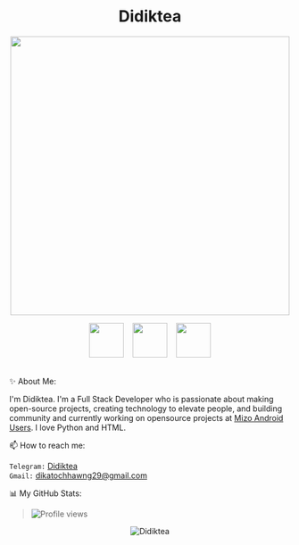 <p align="center"> <h1 align="center"> Didiktea </h1> </p>

<p align="center"><a href="https://t.me/Didiktea/"><img src="http://studiopixel.in/wp-content/uploads/2017/11/senior-front-end-developer-openings-1.gif" width="500px" height="500px" /></a></p>
                                                                           
<p align="center"><a href="https://github.com/Didiktea"><img src="https://cdn.iconscout.com/icon/free/png-256/github-108-438008.png" width="62px" height="62px"></a> &nbsp;&nbsp; <a href="https://www.facebook.com/didikteatochhawng"><img src="https://i.ibb.co/zmYNW4p/facebook.png" width="62px" height="62px"></a> &nbsp;&nbsp; <a href="https://www.instagram.com/dika_sanders"><img src="https://upload.wikimedia.org/wikipedia/commons/thumb/e/e7/Instagram_logo_2016.svg/1200px-Instagram_logo_2016.svg.png" width="62px" height="62px"></a></p>

<br>✨ About Me:

I'm Didiktea. I'm a Full Stack Developer who is passionate about making open-source projects, creating technology to elevate people, and building community and currently working on opensource projects at [Mizo Android Users](https://t.me/puituflynn). I love Python and HTML. 

📫 How to reach me:

`Telegram:` [Didiktea](https://t.me/Didiktea) <br> 
`Gmail:` dikatochhawng29@gmail.com

📊 My GitHub Stats:

> ![Profile views](https://gpvc.arturio.dev/Didiktea)

<p align="center">
	<img src=https://github-readme-stats.vercel.app/api?username=Didiktea&show_icons=true&theme=midnight-purple alt=Didiktea />
</p>

